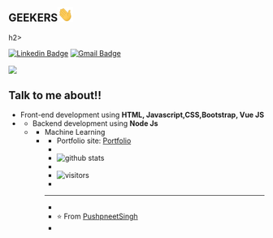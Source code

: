 <h2>  GEEKERS<img src=https://raw.githubusercontent.com/ABSphreak/ABSphreak/master/gifs/Hi.gif width=30px></h2>h2>

[![Linkedin Badge](https://img.shields.io/badge/-Pushpneet_Singh-blue?style=flat-square&logo=Linkedin&logoColor=white&link=https://www.linkedin.com/in/harshkumarkhatri/)](https://www.linkedin.com/in/pushpneet-singh-155a9015a/) 
[![Gmail Badge](https://img.shields.io/badge/-pushpneetsingh99@gmail.com-c14438?style=flat-square&logo=Gmail&logoColor=white&link=mailto:mailharshkhatri@gmail.com)](mailto:pushpneetsingh99@gmail.com)

<img align=center src=https://user-images.githubusercontent.com/5713670/87202985-820dcb80-c2b6-11ea-9f56-7ec461c497c3.gif width=200>

##  Talk to me about!!

- Front-end development using **HTML, Javascript,CSS,Bootstrap, Vue JS**
- - Backend development using **Node Js**
  - - Machine Learning
    - - Portfolio site: [Portfolio](https://pushpneetsingh.netlify.com/)
      -
      - ![github stats](https://github-readme-stats.vercel.app/api?username=PushpneetSingh&show_icons=true)
      -
      - ![visitors](https://visitor-badge.glitch.me/badge?page_id=PushpneetSingh.PushpneetSingh)
      -
      - ---
      -
      - ⭐️ From [PushpneetSingh](https://github.com/PushpneetSingh)
      - </h2>
